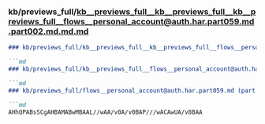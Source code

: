 ### kb/previews_full/kb__previews_full__kb__previews_full__kb__previews_full__flows__personal_account@auth.har.part059.md.part002.md.md.md

```md
### kb/previews_full/kb__previews_full__kb__previews_full__flows__personal_account@auth.har.part059.md.part002.md.md

```md
### kb/previews_full/kb__previews_full__flows__personal_account@auth.har.part059.md.part002.md

```md
### kb/previews_full/flows__personal_account@auth.har.part059.md (part 002)

```md
AHhQPABsSCgAHBAMABwMBAAL//wAA/v0A/v0BAP///wACAwUA/v8BAA
```

```

```

```

```
